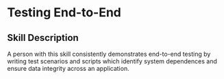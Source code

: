 # Testing End-to-End

## Skill Description    
A person with this skill consistently demonstrates end-to-end testing by writing test scenarios and scripts which identify system dependences and ensure data integrity across an application.
